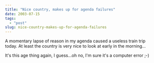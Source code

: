 ```yaml
---
title: "Nice country, makes up for agenda failures"
date: 2003-07-15
tags: 
  - "post"
slug: nice-country-makes-up-for-agenda-failures
---
```


A momentary lapse of reason in my agenda caused a useless train trip today. At least the country is very nice to look at early in the morning...

It's this age thing again, I guess...oh no, I'm sure it's a computer error ;-)
